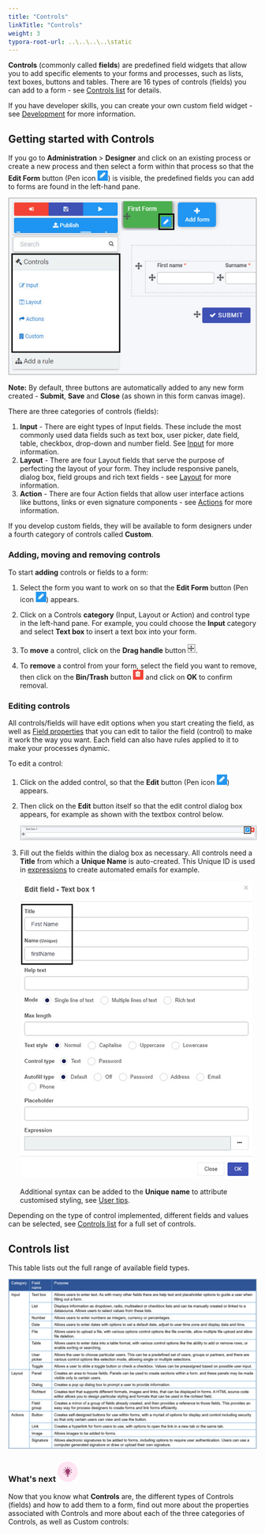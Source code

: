 ```yaml
---
title: "Controls"
linkTitle: "Controls"
weight: 3
typora-root-url: ..\..\..\..\static
---
```


**Controls** (commonly called **fields**) are predefined field widgets that allow you to add specific elements to your forms and processes, such as lists, text boxes, buttons and tables. There are 16 types of controls (fields) you can add to a form - see [Controls list](#controls-list) for details.

If you have developer skills,  you can create your own custom field widget - see [Development](/docs/low-code/) for more information.



## Getting started with Controls ##

If you go to **Administration** > **Designer** and click on an existing process or create a new process and then select a form within that process so that the **Edit Form** button (Pen icon ![Pen button](/images/penicon.png)) is visible, the predefined fields you can add to forms are found in the left-hand pane.

![Controls](/images/access-controlsmenu-select-form.jpg)

**Note:** By default, three buttons are automatically added to any new form created - **Submit**, **Save** and **Close** (as shown in this form canvas image).

There are three categories of controls (fields):

1. **Input** - There are eight types of Input fields. These include the most commonly used data fields such as text box, user picker, date field, table, checkbox, drop-down and number field. See [Input](/docs/platform/controls/input/) for more information. 
2. **Layout** - There are four Layout fields that serve the purpose of perfecting the layout of your form. They include responsive panels, dialog box, field groups and rich text fields - see [Layout](/docs/platform/controls/layout/) for more information.
3. **Action** - There are four Action fields that allow user interface actions like buttons, links or even signature components - see [Actions](/docs/platform/controls/actions/) for more information.

If you develop custom fields, they will be available to form designers under a fourth category of controls called **Custom**.

### Adding, moving and removing controls

To start **adding** controls or fields to a form:

1. Select the form you want to work on so that the **Edit Form** button (Pen icon ![Pen button](/images/penicon.png)) appears.
2. Click on a Controls **category** (Input, Layout or Action) and control type in the left-hand pane. For example, you could choose the **Input** category and select **Text box** to insert a text box into your form. 

3. To **move** a control, click on the **Drag handle** button ![Drag handle button](/images/draghandlewhite-frame.png).

4. To **remove** a control from your form, select the field you want to remove, then click on the **Bin/Trash** button ![Bin icon](/images/binicon.png) and click on **OK** to confirm removal.

### Editing controls

All controls/fields will have edit options when you start creating the field, as well as [Field properties](/docs/getting-started/create-first-process/design-and-build/add-controls-and-rules/properties#field-properties) that you can edit to tailor the field (control) to make it work the way you want. Each field can also have rules applied to it to make your processes dynamic.

To edit a control:

1. Click on the added control, so that the **Edit** button (Pen icon ![Pen button](/images/penicon.png)) appears.

2. Then click on the **Edit** button itself so that the edit control dialog box appears, for example as shown with the textbox control below.

   ![Edit textbox example](/images/edit-textbox-example.jpg)

3. Fill out the fields within the dialog box as necessary. All controls need a **Title** from which a **Unique Name** is auto-created. This Unique ID is used in [expressions](/docs/platform/rules/general/expression-builder/) to create automated emails for example. 

   ![Edit textbox name](/images/edit-field-name.jpg)

   Additional syntax can be added to the **Unique** **name** to attribute customised styling, see [User tips](#user-tips).

Depending on the type of control implemented, different fields and values can be selected, see [Controls list](#controls-list) for a full set of controls.

## Controls list ##

This table lists out the full range of available field types.

![Form controls](/images/fields-controls-list-table.jpg)



### What's next  ![Idea icon](/images/18.png) ###

Now that you know what **Controls** are, the different types of Controls (fields) and how to add them to a form, find out more about the properties associated with Controls and more about each of the three categories of Controls, as well as Custom controls: